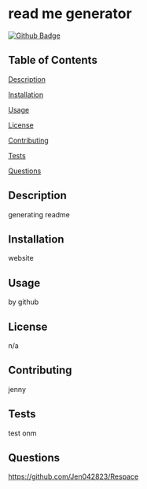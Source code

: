 # read me generator


[![Github Badge](https://img.shields.io/badge/Github-Profile-blueviolet)](https://github.com/Jen042823/Respace)


## Table of Contents


[Description](#Description)

[Installation](#Installation)

[Usage](#Usage)

[License](#License)

[Contributing](#Contributing)

[Tests](#Tests)


[Questions](#githubprofile)



## Description

generating readme


## Installation

website


## Usage

by github

 
## License

n/a


## Contributing

jenny


## Tests

test onm


## Questions

https://github.com/Jen042823/Respace

